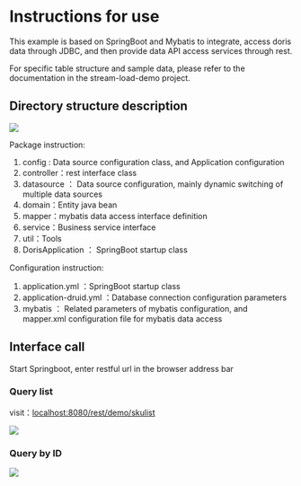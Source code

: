 <!-- 
Licensed to the Apache Software Foundation (ASF) under one
or more contributor license agreements.  See the NOTICE file
distributed with this work for additional information
regarding copyright ownership.  The ASF licenses this file
to you under the Apache License, Version 2.0 (the
"License"); you may not use this file except in compliance
with the License.  You may obtain a copy of the License at

  http://www.apache.org/licenses/LICENSE-2.0

Unless required by applicable law or agreed to in writing,
software distributed under the License is distributed on an
"AS IS" BASIS, WITHOUT WARRANTIES OR CONDITIONS OF ANY
KIND, either express or implied.  See the License for the
specific language governing permissions and limitations
under the License.
-->

# Instructions for use

This example is based on SpringBoot and Mybatis to integrate, access doris data through JDBC, and then provide data API access services through rest.

For specific table structure and sample data, please refer to the documentation in the stream-load-demo project.

## Directory structure description

![](./images/20210730144136.png)

Package instruction:

1. config : Data source configuration class, and Application configuration
2. controller：rest interface class
3. datasource ： Data source configuration, mainly dynamic switching of multiple data sources
4. domain：Entity java bean
5. mapper：mybatis data access interface definition
6. service：Business service interface
7. util：Tools
8. DorisApplication ： SpringBoot startup class

Configuration instruction:

1. application.yml  ：SpringBoot startup class
2. application-druid.yml ：Database connection configuration parameters
3. mybatis ： Related parameters of mybatis configuration, and mapper.xml configuration file for mybatis data access

## Interface call

Start Springboot, enter restful url in the browser address bar

### Query list

visit：[localhost:8080/rest/demo/skulist](http://localhost:8080/rest/demo/skulist)

![](./images/20210730145555.png)

### Query by ID



![](./images/20210730145906.png)
